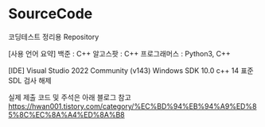 # SourceCode
코딩테스트 정리용 Repository

[사용 언어 요약]
백준 : C++
알고스팟 : C++
프로그래머스 : Python3, C++

[IDE]
Visual Studio 2022 Community (v143)
Windows SDK 10.0
c++ 14 표준
SDL 검사 해제

실제 제출 코드 및 주석은 아래 블로그 참고
https://hwan001.tistory.com/category/%EC%BD%94%EB%94%A9%ED%85%8C%EC%8A%A4%ED%8A%B8
